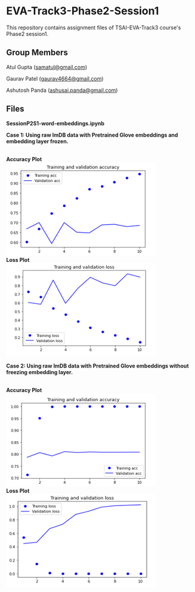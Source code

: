 # EVA-Track3-Phase2-Session1
This repository contains assignment files of TSAI-EVA-Track3 course's Phase2 session1.


## Group Members

Atul Gupta (samatul@gmail.com)

Gaurav Patel (gaurav4664@gmail.com)

Ashutosh Panda (ashusai.panda@gmail.com)


## Files

**SessionP2S1-word-embeddings.ipynb**

**Case 1:
Using raw ImDB data with Pretrained Glove embeddings and embedding layer frozen.**


<br><b>Accuracy Plot</b></br>
<img src="acc1.png"  height="250" width="400">
<br><b>Loss Plot</b></br>
<img src="loss1.png"  height="250" width="400">

**Case 2:
Using raw ImDB data with Pretrained Glove embeddings without freezing embedding layer.**


<br><b>Accuracy Plot</b></br>
<img src="acc2.png"  height="250" width="400">
<br><b>Loss Plot</b></br>
<img src="loss2.png"  height="250" width="400">

